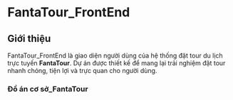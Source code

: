 # FantaTour_FrontEnd

##  Giới thiệu
FantaTour_FrontEnd là giao diện người dùng của hệ thống đặt tour du lịch trực tuyến **FantaTour**. Dự án được thiết kế để mang lại trải nghiệm đặt tour nhanh chóng, tiện lợi và trực quan cho người dùng.
### Đồ án cơ sở_FantaTour 
